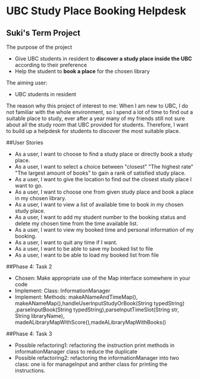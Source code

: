 # UBC Study Place Booking Helpdesk

## Suki's Term Project

The purpose of the project
- Give UBC students in resident to **discover a study place inside the UBC** according to their preference
- Help the student to **book a place** for the chosen library

The aiming user:

- UBC students in resident

The reason why this project of interest to me:
When I am new to UBC, I do not familiar with the whole environment, so I spend a lot of time to find out a suitable
place to study, ever after a year many of my friends still not sure about all the study room that UBC provided for 
students. Therefore, I want to build up a helpdesk for students to discover the most suitable place.


##User Stories

- As a user, I want to choose to find a study place or directly book a study place.
- As a user, I want to select a choice between "closest" "The highest rate" "The largest amount of books" to 
  gain a rank of satisfied study place.
- As a user, I want to give the location to find out the closest study place I want to go.
- As a user, I want to choose one from given study place and book a place in my chosen library.
- As a user, I want to view a list of available time to book in my chosen study place.
- As a user, I want to add my student number to the booking status and delete my chosen time from the 
  time available list.
- As a user, I want to view my booked time and personal information of my booking.
- As a user, I want to quit any time if I want.
- As a user, I want to be able to save my booked list to file
- As a user, I want to be able to load my booked list from file 

##Phase 4: Task 2
- Chosen: Make appropriate use of the Map interface somewhere in your code
- Implement: Class: InformationManager
- Implement: Methods: makeANameAndTimeMap(), makeANameMap(),handleUserInputStudyOrBook(String typedString)
  ,parseInputBook(String typedString),parseInputTimeSlot(String str, String libraryName),
  madeALibraryMapWithScore(),madeALibraryMapWithBooks()

##Phase 4: Task 3
- Possible refactoring1: refactoring the instruction print methods in informationManager class to reduce the duplicate
- Possible refactoring2: refactoring the informationManager into two class: one is for manageInput and anther class
  for printing the instructions.


